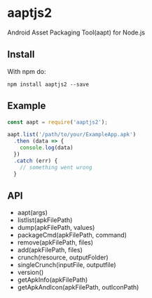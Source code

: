 # aaptjs2

Android Asset Packaging Tool(aapt) for Node.js

## Install

With npm do:

`npm install aaptjs2 --save`

## Example

```javascript
const aapt = require('aaptjs2');

aapt.list('/path/to/your/ExampleApp.apk')
  .then (data => {
    console.log(data)
  })
  .catch (err) {
    // something went wrong 
  }
```

## API

* aapt(args)
* listlist(apkFilePath)
* dump(apkFilePath, values)
* packageCmd(apkFilePath, command)
* remove(apkFilePath, files)
* add(apkFilePath, files)
* crunch(resource, outputFolder)
* singleCrunch(inputFile, outputfile)
* version()
* getApkInfo(apkFilePath)
* getApkAndIcon(apkFilePath, outIconPath)
